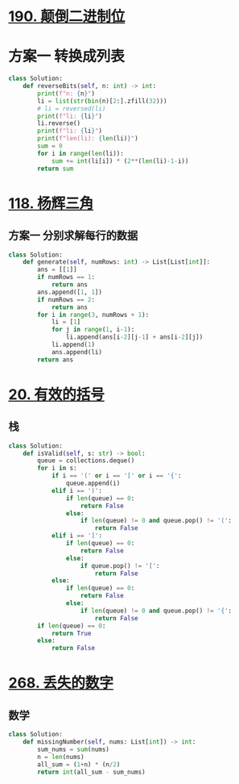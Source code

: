 # [190. 颠倒二进制位](https://leetcode.cn/problems/reverse-bits/description/)
# 方案一 转换成列表
```python
class Solution:
    def reverseBits(self, n: int) -> int:
        print(f"n: {n}")
        li = list(str(bin(n)[2:].zfill(32)))
        # li = reversed(li)
        print(f"li: {li}")
        li.reverse()
        print(f"li: {li}")
        print(f"len(li): {len(li)}")
        sum = 0
        for i in range(len(li)):
            sum += int(li[i]) * (2**(len(li)-1-i))
        return sum
```
# [118. 杨辉三角](https://leetcode.cn/problems/pascals-triangle/description/)
## 方案一 分别求解每行的数据
```python
class Solution:
    def generate(self, numRows: int) -> List[List[int]]:
        ans = [[1]]
        if numRows == 1:
            return ans
        ans.append([1, 1])
        if numRows == 2:
            return ans
        for i in range(3, numRows + 1):
            li = [1]
            for j in range(1, i-1):
                li.append(ans[i-2][j-1] + ans[i-2][j])
            li.append(1)
            ans.append(li)
        return ans
```
# [20. 有效的括号](https://leetcode.cn/problems/valid-parentheses/description/)
## 栈
```python
class Solution:
    def isValid(self, s: str) -> bool:
        queue = collections.deque()
        for i in s:
            if i == '(' or i == '[' or i == '{':
                queue.append(i)
            elif i == ')':
                if len(queue) == 0:
                    return False
                else:
                    if len(queue) != 0 and queue.pop() != '(':
                        return False
            elif i == ']':
                if len(queue) == 0:
                    return False
                else:
                    if queue.pop() != '[':
                        return False
            else:
                if len(queue) == 0:
                    return False
                else:
                    if len(queue) != 0 and queue.pop() != '{':
                        return False
        if len(queue) == 0:
            return True
        else:
            return False
```
# [268. 丢失的数字](https://leetcode.cn/problems/missing-number/description/)
## 数学
```python
class Solution:
    def missingNumber(self, nums: List[int]) -> int:
        sum_nums = sum(nums)
        n = len(nums)
        all_sum = (1+n) * (n/2)
        return int(all_sum - sum_nums)
```